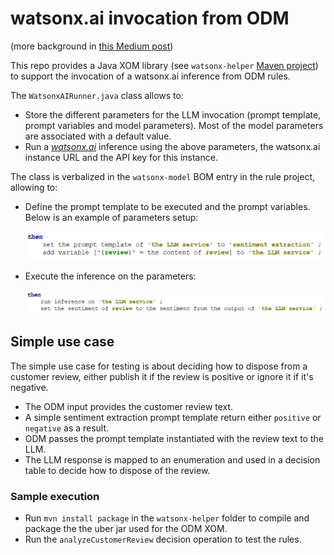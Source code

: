 # watsonx.ai invocation from ODM

(more background in [this Medium post](https://medium.com/@pberlandier/using-generative-ai-in-a-rule-based-decision-32b67bb91403))

This repo provides a Java XOM library (see `watsonx-helper` [Maven project](./watsonx-helper)) to support the invocation of a watsonx.ai inference from ODM rules.

The `WatsonxAIRunner.java` class allows to:

- Store the different parameters for the LLM invocation (prompt template, prompt variables and model parameters). Most of the model parameters are associated with a default value.
-  Run a *[watsonx.ai](https://www.ibm.com/products/watsonx-ai)* inference using the above parameters, the watsonx.ai instance URL and the API key for this instance.

The class is verbalized in the `watsonx-model` BOM entry in the rule project, allowing to:

- Define the prompt template to be executed and the prompt variables. Below is an example of parameters setup:

   ![](./doc/initialize.png)

- Execute the inference on the parameters:

   ![](./doc/run.png)

## Simple use case

The simple use case for testing is about deciding how to dispose from a customer review, either publish it if the review is positive or ignore it if it's negative.

- The ODM input provides the customer review text. 
- A simple sentiment extraction prompt template return either `positive` or `negative` as a result.
- ODM passes the prompt template instantiated with the review text to the LLM.
- The LLM response is mapped to an enumeration and used in a decision table to decide how to dispose of the review.

### Sample execution

- Run `mvn install package` in the `watsonx-helper` folder to compile and package the the uber jar used for the ODM XOM. 
- Run the `analyzeCustomerReview` decision operation to test the rules.
